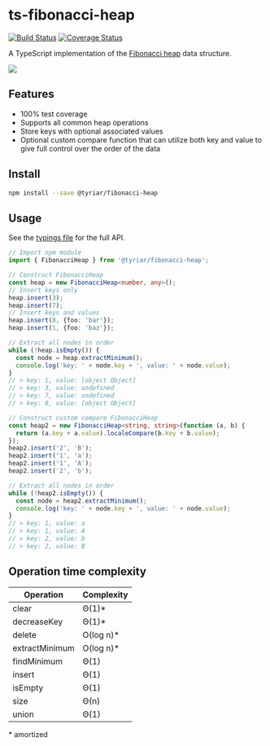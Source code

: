 # ts-fibonacci-heap

[![Build Status](https://api.travis-ci.org/gwtw/ts-fibonacci-heap.svg?branch=master)](http://travis-ci.org/gwtw/ts-fibonacci-heap)
[![Coverage Status](https://coveralls.io/repos/github/gwtw/ts-fibonacci-heap/badge.svg?branch=master)](https://coveralls.io/github/gwtw/ts-fibonacci-heap?branch=master)

A TypeScript implementation of the [Fibonacci heap](http://www.growingwiththeweb.com/data-structures/fibonacci-heap/overview/) data structure.

![](http://www.growingwiththeweb.com/images/data-structures/fibonacci-heap/fibonacci-heap.svg)

## Features

- 100% test coverage
- Supports all common heap operations
- Store keys with optional associated values
- Optional custom compare function that can utilize both key and value to give full control over the order of the data

## Install

```bash
npm install --save @tyriar/fibonacci-heap
```

## Usage

See the [typings file](./typings/fibonacci-heap.d.ts) for the full API.

```typescript
// Import npm module
import { FibonacciHeap } from '@tyriar/fibonacci-heap';

// Construct FibonacciHeap
const heap = new FibonacciHeap<number, any>();
// Insert keys only
heap.insert(3);
heap.insert(7);
// Insert keys and values
heap.insert(8, {foo: 'bar'});
heap.insert(1, {foo: 'baz'});

// Extract all nodes in order
while (!heap.isEmpty()) {
  const node = heap.extractMinimum();
  console.log('key: ' + node.key + ', value: ' + node.value);
}
// > key: 1, value: [object Object]
// > key: 3, value: undefined
// > key: 7, value: undefined
// > key: 8, value: [object Object]

// Construct custom compare FibonacciHeap
const heap2 = new FibonacciHeap<string, string>(function (a, b) {
  return (a.key + a.value).localeCompare(b.key + b.value);
});
heap2.insert('2', 'B');
heap2.insert('1', 'a');
heap2.insert('1', 'A');
heap2.insert('2', 'b');

// Extract all nodes in order
while (!heap2.isEmpty()) {
  const node = heap2.extractMinimum();
  console.log('key: ' + node.key + ', value: ' + node.value);
}
// > key: 1, value: a
// > key: 1, value: A
// > key: 2, value: b
// > key: 2, value: B
```

## Operation time complexity

| Operation      | Complexity |
| -------------- | ---------- |
| clear          | Θ(1)\*     |
| decreaseKey    | Θ(1)\*     |
| delete         | O(log n)\* |
| extractMinimum | O(log n)\* |
| findMinimum    | Θ(1)       |
| insert         | Θ(1)       |
| isEmpty        | Θ(1)       |
| size           | Θ(n)       |
| union          | Θ(1)       |

\* amortized
